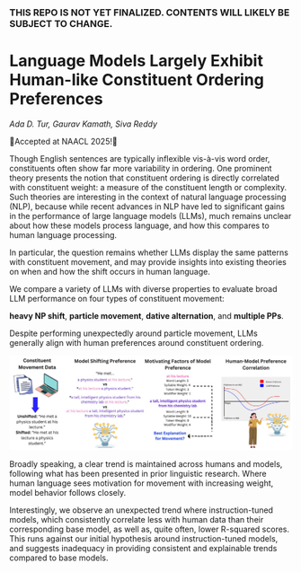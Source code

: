 ### THIS REPO IS NOT YET FINALIZED. CONTENTS WILL LIKELY BE SUBJECT TO CHANGE.

# Language Models Largely Exhibit Human-like Constituent Ordering Preferences

*Ada D. Tur, Gaurav Kamath, Siva Reddy*

:tada:Accepted at NAACL 2025!:tada:

Though English sentences are typically inflexible vis-à-vis word order, constituents
often show far more variability in ordering. One prominent theory presents the notion
that constituent ordering is directly correlated with constituent weight: a measure of
the constituent length or complexity. Such theories are interesting in the context of
natural language processing (NLP), because while recent advances in NLP have led to
significant gains in the performance of large language models (LLMs), much remains
unclear about how these models process language, and how this compares to human language
processing. 

In particular, the question remains whether LLMs display the same patterns
with constituent movement, and may provide insights into existing theories on when and 
how the shift occurs in human language. 

We compare a variety of LLMs with diverse properties to evaluate broad LLM performance
on four types of constituent movement: 

**heavy NP shift**, **particle movement**, **dative alternation**, and **multiple PPs**. 

Despite performing unexpectedly around particle movement, LLMs generally align with human
preferences around constituent ordering.

![Figure One](fig1.jpg)

Broadly speaking, a clear trend is maintained across humans and models, following what has
been presented in prior linguistic research. Where human language sees motivation for 
movement with increasing weight, model behavior follows closely.

Interestingly, we observe an unexpected trend where instruction-tuned models, which
consistently correlate less with human data than their corresponding base model, as well as,
quite often, lower R-squared scores. This runs against our initial hypothesis around
instruction-tuned models, and suggests inadequacy in providing consistent and explainable
trends compared to base models.
